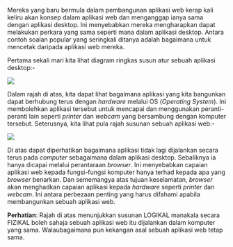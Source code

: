 <!-- 
.. link: 
.. description: 
.. tags: web, desktop
.. date: 2013/10/18 18:42:26
.. title: Aplikasi Web vs Aplikasi Desktop
.. slug: aplikasi-web-vs-aplikasi-desktop
-->

Mereka yang baru bermula dalam pembangunan aplikasi web kerap kali keliru akan 
konsep dalam aplikasi web dan menganggap ianya sama dengan aplikasi desktop. Ini menyebabkan mereka mengharapkan dapat melakukan perkara yang sama seperti 
mana dalam aplikasi desktop. Antara contoh soalan popular yang seringkali 
ditanya adalah bagaimana untuk mencetak daripada aplikasi web mereka.

Pertama sekali mari kita lihat diagram ringkas susun atur sebuah aplikasi 
desktop:-

<img src="http://i.imgur.com/LWG9VlQl.jpg"></img>

Dalam rajah di atas, kita dapat lihat bagaimana aplikasi yang kita bangunkan 
dapat berhubung terus dengan _hardware_ melalui OS (_Operating System_). Ini 
membolehkan aplikasi tersebut untuk mencapai dan menggunakan peranti-peranti 
lain seperti _printer_ dan _webcam_ yang bersambung dengan komputer tersebut. Seterusnya, kita lihat pula rajah susunan sebuah aplikasi web:-

<img src="http://i.imgur.com/eOt8gRzl.jpg"></img>

Di atas dapat diperhatikan bagaimana aplikasi tidak lagi dijalankan secara 
terus pada _computer_ sebagaimana dalam aplikasi desktop. Sebaliknya ia hanya 
dicapai melalui perantaraan _browser_. Ini menyebabkan capaian aplikasi web 
kepada fungsi-fungsi komputer hanya terhad kepada apa yang _browser_ benarkan. Dan sememangya atas tujuan keselamatan, _browser_ akan menghadkan capaian 
aplikasi kepada _hardware_ seperti _printer_ dan _webcam_. Ini antara perbezaan penting yang harus difahami apabila membangunkan sebuah aplikasi web.

__Perhatian__: Rajah di atas menunjukkan susunan LOGIKAL manakala secara FIZIKAL boleh sahaja sebuah aplikasi web itu dijalankan dalam komputer yang sama. Walaubagaimana pun kekangan asal sebuah aplikasi web tetap sama. 
